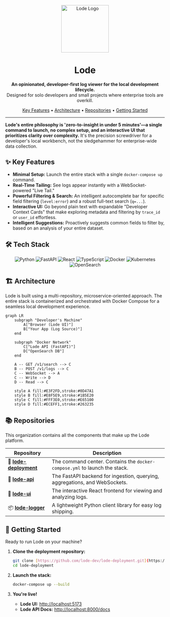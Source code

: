 <p align="center">
  <img src="lode-logo.svg" alt="Lode Logo" width="150">
</p>

<h1 align="center">Lode</h1>

<p align="center">
  <strong>An opinionated, developer-first log viewer for the local development lifecycle.</strong>
  <br />
  Designed for solo developers and small projects where enterprise tools are overkill.
</p>

<p align="center">
  <a href="#-key-features">Key Features</a> •
  <a href="#-architecture">Architecture</a> •
  <a href="#-repositories">Repositories</a> •
  <a href="#-getting-started">Getting Started</a>
</p>

-----

**Lode's entire philosophy is 'zero-to-insight in under 5 minutes'—a single command to launch, no complex setup, and an interactive UI that prioritizes clarity over complexity.** It's the precision screwdriver for a developer's local workbench, not the sledgehammer for enterprise-wide data collection.

## ✨ Key Features

* **Minimal Setup:** Launch the entire stack with a single `docker-compose up` command.
* **Real-Time Tailing:** See logs appear instantly with a WebSocket-powered "Live Tail."
* **Powerful Filtering & Search:** An intelligent autocomplete bar for specific field filtering (`level:error`) and a robust full-text search (`q=...`).
* **Interactive UI:** Go beyond plain text with expandable "Developer Context Cards" that make exploring metadata and filtering by `trace_id` or `user_id` effortless.
* **Intelligent Suggestions:** Proactively suggests common fields to filter by, based on an analysis of your entire dataset.

## 🛠️ Tech Stack

<p align="center">
  <img src="https://img.shields.io/badge/Python-3776AB?style=for-the-badge&logo=python&logoColor=white" alt="Python">
  <img src="https://img.shields.io/badge/FastAPI-009688?style=for-the-badge&logo=fastapi&logoColor=white" alt="FastAPI">
  <img src="https://img.shields.io/badge/React-20232A?style=for-the-badge&logo=react&logoColor=61DAFB" alt="React">
  <img src="https://img.shields.io/badge/TypeScript-007ACC?style=for-the-badge&logo=typescript&logoColor=white" alt="TypeScript">
  <img src="https://img.shields.io/badge/Docker-2496ED?style=for-the-badge&logo=docker&logoColor=white" alt="Docker">
  <img src="https://img.shields.io/badge/Kubernetes-326CE5?style=for-the-badge&logo=kubernetes&logoColor=white" alt="Kubernetes">
  <img src="https://img.shields.io/badge/OpenSearch-005EB8?style=for-the-badge&logo=opensearch&logoColor=white" alt="OpenSearch">
</p>

## 🏗️ Architecture

Lode is built using a multi-repository, microservice-oriented approach. The entire stack is containerized and orchestrated with Docker Compose for a seamless local development experience.

```mermaid
graph LR
    subgraph "Developer's Machine"
        A["Browser (Lode UI)"]
        B["Your App (Log Source)"]
    end

    subgraph "Docker Network"
        C["Lode API (FastAPI)"]
        D["OpenSearch DB"]
    end

    A -- GET /v1/search --> C
    B -- POST /v1/logs --> C
    C -- WebSocket --> A
    C -- Write --> D
    D -- Read --> C

    style A fill:#E3F2FD,stroke:#0D47A1
    style B fill:#E8F5E9,stroke:#1B5E20
    style C fill:#FFF3E0,stroke:#E65100
    style D fill:#ECEFF1,stroke:#263235
```

## 📚 Repositories

This organization contains all the components that make up the Lode platform.

| Repository                                     | Description                                                                 |
| ---------------------------------------------- | --------------------------------------------------------------------------- |
| 🚀 [**lode-deployment**](./lode-deployment)     | The command center. Contains the `docker-compose.yml` to launch the stack.    |
| 🧠 [**lode-api**](./lode-api)                   | The FastAPI backend for ingestion, querying, aggregations, and WebSockets.  |
| 🎨 [**lode-ui**](./lode-ui)                     | The interactive React frontend for viewing and analyzing logs.                |
| 📦 [**lode-logger**](./lode-logger)             | A lightweight Python client library for easy log shipping.                  |

## 🚀 Getting Started

Ready to run Lode on your machine?

1.  **Clone the deployment repository:**

    ```bash
    git clone [https://github.com/lode-dev/lode-deployment.git](https://github.com/lode-dev/lode-deployment.git)
    cd lode-deployment
    ```

2.  **Launch the stack:**

    ```bash
    docker-compose up --build
    ```

3.  **You're live\!**

      * **Lode UI:** [http://localhost:5173](http://localhost:5173)
      * **Lode API Docs:** [http://localhost:8000/docs](http://localhost:8000/docs)
